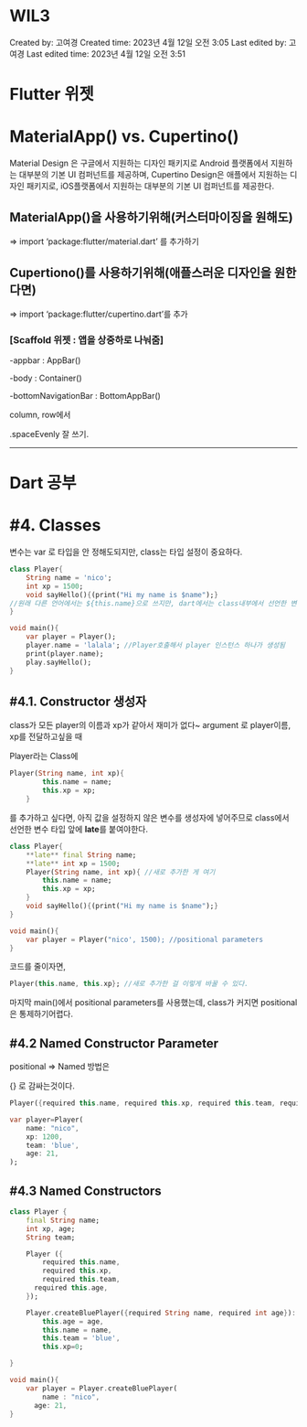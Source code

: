 # WIL3

Created by: 고여경
Created time: 2023년 4월 12일 오전 3:05
Last edited by: 고여경
Last edited time: 2023년 4월 12일 오전 3:51

# Flutter 위젯

# MaterialApp() vs. Cupertino()

Material Design 은 구글에서 지원하는 디자인 패키지로 Android 플랫폼에서 지원하는 대부분의 기본 UI 컴퍼넌트를 제공하며, Cupertino Design은 애플에서 지원하는 디자인 패키지로, iOS플랫폼에서 지원하는 대부분의 기본 UI 컴퍼넌트를 제공한다.

## MaterialApp()을 사용하기위해(커스터마이징을 원해도)

⇒ import ‘package:flutter/material.dart’ 를 추가하기

## Cupertiono()를 사용하기위해(애플스러운 디자인을 원한다면)

⇒ import ‘package:flutter/cupertino.dart’를 추가 

### [Scaffold 위젯 : 앱을 상중하로 나눠줌]

-appbar : AppBar()

-body : Container()

-bottomNavigationBar : BottomAppBar()

column, row에서 

.spaceEvenly 잘 쓰기.

---

# Dart 공부

# #4. Classes

변수는 var 로 타입을 안 정해도되지만, class는 타입 설정이 중요하다.

```dart
class Player{
	String name = 'nico';
	int xp = 1500;
	void sayHello(){(print("Hi my name is $name");} 
//원래 다른 언어에서는 ${this.name}으로 쓰지만, dart에서는 class내부에서 선언한 변수를 print로 부를 때 this를 사용하지 않는 것을 권고한다. 
}

void main(){
	var player = Player();
	player.name = 'lalala'; //Player호출해서 player 인스턴스 하나가 생성됨
	print(player.name);
	play.sayHello();
}

```

## #4.1. Constructor 생성자

class가 모든 player의 이름과 xp가 같아서 재미가 없다~  argument 로 player이름, xp를 전달하고싶을 때

Player라는 Class에

```dart
Player(String name, int xp){
		this.name = name;
		this.xp = xp;
	}
```

를 추가하고 싶다면, 아직 값을 설정하지 않은 변수를 생성자에 넣어주므로 class에서 선언한 변수 타입 앞에 **late**를 붙여야한다.

```dart
class Player{
	**late** final String name;
	**late** int xp = 1500;
	Player(String name, int xp){ //새로 추가한 게 여기
		this.name = name;
		this.xp = xp;
	}
	void sayHello(){(print("Hi my name is $name");} 
}

void main(){
	var player = Player("nico', 1500); //positional parameters
}

```

코드를 줄이자면, 

```dart
Player(this.name, this.xp}; //새로 추가한 걸 이렇게 바꿀 수 있다.
```

마지막 main()에서 positional parameters를 사용했는데, class가 커지면 positional은 통제하기어렵다.

## #4.2 Named Constructor Parameter

positional ⇒ Named 방법은 

{} 로 감싸는것이다.

```dart
Player({required this.name, required this.xp, required this.team, required this.age});

var player=Player(
	name: "nico",
	xp: 1200,
	team: 'blue',
	age: 21,
);
```

## #4.3 Named Constructors

```dart
class Player {
	final String name;
	int xp, age;
	String team;

	Player ({
		required this.name,
		required this.xp,
		required this.team,
	  required this.age,
	});

	Player.createBluePlayer({required String name, required int age}): //:으로 일대일 초기화
		this.age = age,
		this.name = name,
		this.team = 'blue',
		this.xp=0; 

}

void main(){
	var player = Player.createBluePlayer(
		name : "nico",
	  age: 21,
}
```